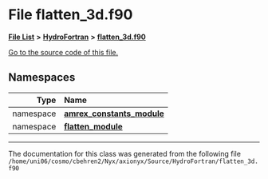 
# File flatten\_3d.f90


[**File List**](files.md) **>** [**HydroFortran**](dir_1fab266cd447ad3f3624320661f845f1.md) **>** [**flatten\_3d.f90**](flatten__3d_8f90.md)

[Go to the source code of this file.](flatten__3d_8f90_source.md)












## Namespaces

| Type | Name |
| ---: | :--- |
| namespace | [**amrex\_constants\_module**](namespaceamrex__constants__module.md) <br> |
| namespace | [**flatten\_module**](namespaceflatten__module.md) <br> |















------------------------------
The documentation for this class was generated from the following file `/home/uni06/cosmo/cbehren2/Nyx/axionyx/Source/HydroFortran/flatten_3d.f90`
